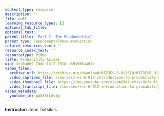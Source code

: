 ```yaml
---
content_type: resource
description: ''
file: null
learning_resource_types: []
optional_tab_title: ''
optional_text: ''
parent_title: 'Part I: The Fundamentals'
parent_type: SupplementalResourceSection
related_resources_text: ''
resource_index_text: ''
resourcetype: Video
title: Probability Axioms
uid: 1ec0a669-7dde-13f2-791d-b3910664a6fe
video_files:
  archive_url: https://archive.org/download/MITRES.6-012S18/MITRES6_012S18_L01-04_300k.mp4
  video_captions_file: /courses/res-6-012-introduction-to-probability-spring-2018/bffdf52efb1e59ffb1574459a694b1c8_pA83XtLeVig.vtt
  video_thumbnail_file: https://img.youtube.com/vi/pA83XtLeVig/default.jpg
  video_transcript_file: /courses/res-6-012-introduction-to-probability-spring-2018/4c159155e46460d0bd56f71225e52980_pA83XtLeVig.pdf
video_metadata:
  youtube_id: pA83XtLeVig
---
```


**Instructor:** John Tsitsiklis